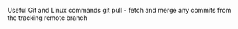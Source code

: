 Useful Git and Linux commands
git pull - fetch and merge any commits from the tracking remote branch